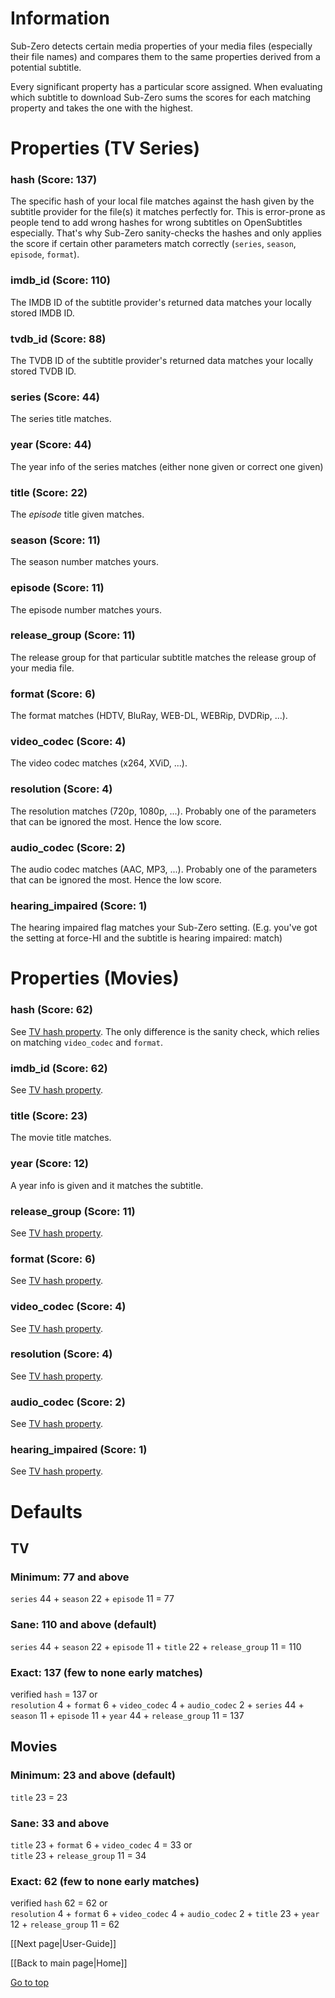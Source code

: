 # Information
Sub-Zero detects certain media properties of your media files (especially their file names) and compares them to the same properties derived from a potential subtitle.

Every significant property has a particular score assigned. When evaluating which subtitle to download Sub-Zero sums the scores for each matching property and takes the one with the highest.


# Properties (TV Series)

### hash (Score: 137)
The specific hash of your local file matches against the hash given by the subtitle provider for the file(s) it matches perfectly for. This is error-prone as people tend to add wrong hashes for wrong subtitles on OpenSubtitles especially. That's why Sub-Zero sanity-checks the hashes and only applies the score if certain other parameters match correctly (`series`, `season`, `episode`, `format`).


### imdb_id (Score: 110)
The IMDB ID of the subtitle provider's returned data matches your locally stored IMDB ID.


### tvdb_id (Score: 88)
The TVDB ID of the subtitle provider's returned data matches your locally stored TVDB ID.


### series (Score: 44)
The series title matches.


### year (Score: 44)
The year info of the series matches (either none given or correct one given)


### title (Score: 22)
The _episode_ title given matches.


### season (Score: 11)
The season number matches yours.


### episode (Score: 11)
The episode number matches yours.


### release_group (Score: 11)
The release group for that particular subtitle matches the release group of your media file.


### format (Score: 6)
The format matches (HDTV, BluRay, WEB-DL, WEBRip, DVDRip, ...).


### video_codec (Score: 4)
The video codec matches (x264, XViD, ...).


### resolution (Score: 4)
The resolution matches (720p, 1080p, ...). Probably one of the parameters that can be ignored the most. Hence the low score.


### audio_codec (Score: 2)
The audio codec matches (AAC, MP3, ...). Probably one of the parameters that can be ignored the most. Hence the low score.


### hearing_impaired (Score: 1)
The hearing impaired flag matches your Sub-Zero setting. (E.g. you've got the setting at force-HI and the subtitle is hearing impaired: match)


# Properties (Movies)

### hash (Score: 62)
See [TV hash property](#hash-score-137). The only difference is the sanity check, which relies on matching `video_codec` and `format`.

### imdb_id (Score: 62)
See [TV hash property](#imdb_id-score-110).

### title (Score: 23)
The movie title matches.

### year (Score: 12)
A year info is given and it matches the subtitle.

### release_group (Score: 11)
See [TV hash property](#release_group-score-11).

### format (Score: 6)
See [TV hash property](#format-score-6).

### video_codec (Score: 4)
See [TV hash property](#video_codec-score-4).

### resolution (Score: 4)
See [TV hash property](#resolution-score-4).

### audio_codec (Score: 2)
See [TV hash property](#audio_codec-score-2).

### hearing_impaired (Score: 1)
See [TV hash property](#hearing_impaired-score-1).


# Defaults

## TV
### Minimum: 77 and above
`series` 44 + `season` 22 + `episode` 11 = 77

### Sane: 110 and above (default)
`series` 44 + `season` 22 + `episode` 11 + `title` 22 + `release_group` 11 = 110

### Exact: 137 (few to none early matches)
verified `hash` = 137 or<br>
`resolution` 4 + `format` 6 + `video_codec` 4 + `audio_codec` 2 + `series` 44 + `season` 11 + `episode` 11 + `year` 44 + `release_group` 11 = 137


## Movies
### Minimum: 23 and above (default)
`title` 23 = 23

### Sane: 33 and above
`title` 23 + `format` 6 + `video_codec` 4 = 33 or <br>
`title` 23 + `release_group` 11 = 34

### Exact: 62 (few to none early matches)
verified `hash` 62 = 62 or<br>
`resolution` 4 + `format` 6 + `video_codec` 4 + `audio_codec` 2 + `title` 23 + `year` 12 + `release_group` 11 = 62


[[Next page|User-Guide]]

[[Back to main page|Home]]

[Go to top](#top)
